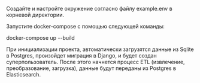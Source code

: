 Создайте и настройте окружение согласно файлу example.env в корневой директории.

Запустите docker-compose с помощью следующей команды:

docker-compose up --build

При инициализации проекта, автоматически загрузятся данные из Sqlite в Postgres, произойдет миграция в Django, и будет создан суперпользователь. После этого начнется процесс ETL (извлечение, преобразование, загрузка), данные будут переданы из Postgres в Elasticsearch.
